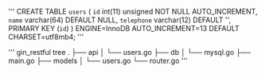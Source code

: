 '''
CREATE TABLE `users` (
  `id` int(11) unsigned NOT NULL AUTO_INCREMENT,
  `name` varchar(64) DEFAULT NULL,
  `telephone` varchar(12) DEFAULT '',
  PRIMARY KEY (`id`)
) ENGINE=InnoDB AUTO_INCREMENT=13 DEFAULT CHARSET=utf8mb4;
'''

'''
 gin_restful  tree
.
├── api
│   └── users.go
├── db
│   └── mysql.go
├── main.go
├── models
│   └── users.go
└── router.go
'''
